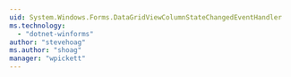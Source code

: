 ```yaml
---
uid: System.Windows.Forms.DataGridViewColumnStateChangedEventHandler
ms.technology: 
  - "dotnet-winforms"
author: "stevehoag"
ms.author: "shoag"
manager: "wpickett"
---
```

